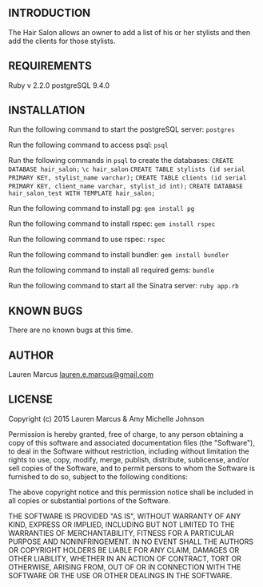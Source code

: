 INTRODUCTION
------------
The Hair Salon allows an owner to add a list of his or her stylists and then add the clients for those stylists.


REQUIREMENTS
------------
Ruby v 2.2.0
postgreSQL 9.4.0


INSTALLATION
------------
Run the following command to start the postgreSQL server:
  `postgres`

Run the following command to access psql:
  `psql`

Run the following commands in `psql` to create the databases:
  `CREATE DATABASE hair_salon;`
  `\c hair_salon`
  `CREATE TABLE stylists (id serial PRIMARY KEY, stylist_name varchar);`
  `CREATE TABLE clients (id serial PRIMARY KEY, client_name varchar, stylist_id int);`
  `CREATE DATABASE hair_salon_test WITH TEMPLATE hair_salon;`

Run the following command to install pg:
  `gem install pg`

Run the following command to install rspec:
  `gem install rspec`

Run the following command to use rspec:
  `rspec`

Run the following command to install bundler:
  `gem install bundler`

Run the following command to install all required gems:
  `bundle`

Run the following command to start all the Sinatra server:
  `ruby app.rb`


KNOWN BUGS
---------
There are no known bugs at this time.


AUTHOR
-------
Lauren Marcus
lauren.e.marcus@gmail.com


LICENSE
-------

Copyright (c) 2015 Lauren Marcus & Amy Michelle Johnson

Permission is hereby granted, free of charge, to any person obtaining a copy of this software and associated documentation files (the "Software"), to deal in the Software without restriction, including without limitation the rights to use, copy, modify, merge, publish, distribute, sublicense, and/or sell copies of the Software, and to permit persons to whom the Software is furnished to do so, subject to the following conditions:

The above copyright notice and this permission notice shall be included in all copies or substantial portions of the Software.

THE SOFTWARE IS PROVIDED "AS IS", WITHOUT WARRANTY OF ANY KIND, EXPRESS OR IMPLIED, INCLUDING BUT NOT LIMITED TO THE WARRANTIES OF MERCHANTABILITY, FITNESS FOR A PARTICULAR PURPOSE AND NONINFRINGEMENT. IN NO EVENT SHALL THE AUTHORS OR COPYRIGHT HOLDERS BE LIABLE FOR ANY CLAIM, DAMAGES OR OTHER LIABILITY, WHETHER IN AN ACTION OF CONTRACT, TORT OR OTHERWISE, ARISING FROM, OUT OF OR IN CONNECTION WITH THE SOFTWARE OR THE USE OR OTHER DEALINGS IN THE SOFTWARE.
